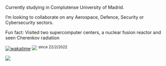 Currently studying in Complutense University of Madrid.

I’m looking to collaborate on any Aerospace, Defence, Security or Cybersecurity sectors.

Fun fact: Visited two supercomputer centers, a nuclear fusion reactor and seen Cherenkov radiation

[![wakatime](https://wakatime.com/badge/user/488c838b-faea-4515-a9d8-8b287a14e316.svg)](https://wakatime.com/@488c838b-faea-4515-a9d8-8b287a14e316)
[![](https://komarev.com/ghpvc/?username=Juan-Embid&color=ffabb7&style=flat-square)](https://github.com/juan-embid)
<sup>since 22/2/2022</sup>

[![](https://img.shields.io/badge/-@xliee-style=flat-square&logo=github)](https://github.com/juan-embid)
